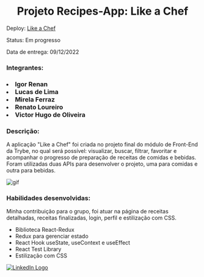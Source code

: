 <h1 align=center> Projeto Recipes-App: Like a Chef </h1>

<p>Deploy:
  <a href="https://victorhdoliveira.github.io/recipes-app"/>
   Like a Chef
  </a>
</p>

Status: Em progresso

Data de entrega: 09/12/2022

<h3>Integrantes:<h3/>

   <li>Igor Renan</li>
   <li>Lucas de Lima</li>
   <li>Mirela Ferraz</li>
   <li>Renato Loureiro</li>
   <li>Victor Hugo de Oliveira</li>

<h3>Descrição:</h3>
A aplicação "Like a Chef" foi criada no projeto final do módulo de Front-End da Trybe, no qual será possível: visualizar, buscar, filtrar, favoritar e acompanhar o progresso de preparação de receitas de comidas e bebidas.
Foram utilizadas duas APIs para desenvolver o projeto, uma para comidas e outra para bebidas.
<p/>

![gif](https://media.giphy.com/media/Yuv4qOPWtpw0Oo5xIA/giphy.gif)

<h3>Habilidades desenvolvidas:</h3>
<p> Minha contribuição para o grupo, foi atuar na página de receitas detalhadas, receitas finalizadas, login, perfil e estilização com CSS. </p>

<ul>
   <li>Biblioteca React-Redux</li>
   <li>Redux para gerenciar estado</li>
   <li>React Hook useState, useContext e useEffect</li>
   <li>React Test Library</li>
   <li>Estilização com CSS</li>
</ul>


 <a href="https://www.linkedin.com/in/victorhdoliveira/" target ="_blank">
   <img alt="LinkedIn Logo" src="https://img.shields.io/badge/LinkedIn-0077B5?style=for-the-badge&logo=linkedin&logoColor=white" />
 </a>
